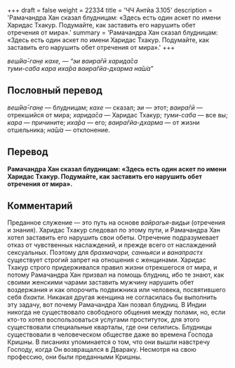 +++
draft = false
weight = 22334
title = 'ЧЧ Антйа 3.105'
description = 'Рамачандра Хан сказал блудницам: «Здесь есть один аскет по имени Харидас Тхакур. Подумайте, как заставить его нарушить обет отречения от мира».'
summary = 'Рамачандра Хан сказал блудницам: «Здесь есть один аскет по имени Харидас Тхакур. Подумайте, как заставить его нарушить обет отречения от мира».'
+++

_веш́йа̄-ган̣е кахе, — “эи ваира̄гӣ харида̄са  
туми-саба кара иха̄ра ваира̄гйа-дхарма на̄ш́а”_

## Пословный перевод

_веш́йа̄_\-_ган̣е_ — блудницам; _кахе_ — сказал; _эи_ — этот; _ваира̄гӣ_ — отрекшийся от мира; _харида̄са_ — Харидас Тхакур; _туми_\-_саба_ — все вы; _кара_ — причините; _иха̄ра_ — его; _ваира̄гйа_\-_дхарма_ — от жизни отшельника; _на̄ш́а_ — отклонение.

## Перевод

**Рамачандра Хан сказал блудницам: «Здесь есть один аскет по имени Харидас Тхакур. Подумайте, как заставить его нарушить обет отречения от мира».**

## Комментарий

Преданное служение — это путь на основе _вайрагья-видьи_ (отречения и знания). Харидас Тхакур следовал по этому пути, и Рамачандра Хан хотел заставить его нарушить свои обеты. Отречение подразумевает отказ от чувственных наслаждений, и прежде всего от наслаждений сексуальных. Поэтому для _брахмачари, санньяси_ и _ванапрастх_ существует строгий запрет на отношения с женщинами. Харидас Тхакур строго придерживался правил жизни отрекшегося от мира, и потому Рамачандра Хан призвал на помощь блудниц, ибо те знают, как своими женскими чарами заставить мужчину нарушить обет воздержания и как опорочить подвижника или человека, посвятившего себя _бхакти_. Никакая другая женщина не согласилась бы выполнить эту задачу, вот почему Рамачандра Хан позвал блудниц. В Индии никогда не существовало свободного общения между полами, но, если кто-то хотел воспользоваться услугами проституток, для этого существовали специальные кварталы, где они селились. Блудницы существовали в человеческом обществе даже во времена Господа Кришны. В писаниях упоминается о том, что они вышли навстречу Господу, когда Он возвращался в Двараку. Несмотря на свою профессию, они были преданными Кришны.
